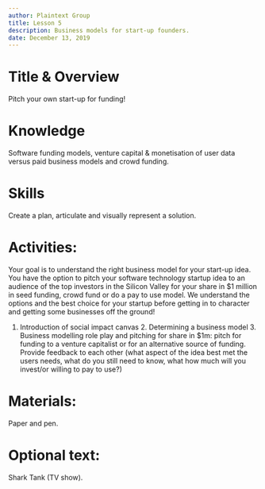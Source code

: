 ```yaml
---
author: Plaintext Group
title: Lesson 5
description: Business models for start-up founders.
date: December 13, 2019
---
```


# Title & Overview
Pitch your own start-up for funding!

# Knowledge
Software funding models, venture capital & monetisation of user data versus paid business models and crowd funding.

# Skills
Create a plan, articulate and visually represent a solution.

# Activities:
Your goal is to understand the right business model for your start-up idea. You have the option to pitch your software technology startup idea to an audience of the top investors in the Silicon Valley for your share in $1 million in seed funding, crowd fund or do a pay to use model. We understand the options and the best choice for your startup before getting in to character and getting some businesses off the ground!
1. Introduction of social impact canvas 2. Determining a business model 3. Business modelling role play and pitching for share in $1m: pitch for funding to a venture capitalist or for an alternative source of funding. Provide feedback to each other (what aspect of the idea best met the users needs, what do you still need to know, what how much will you invest/or willing to pay to use?)

# Materials:
Paper and pen.

# Optional text:
Shark Tank (TV show).
